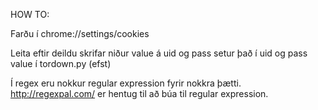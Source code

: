 HOW TO:

Farðu í
chrome://settings/cookies

Leita eftir deildu
skrifar niður value á uid og pass
setur það í uid og pass value í tordown.py (efst)


Í regex eru nokkur regular expression fyrir nokkra þætti. http://regexpal.com/ er hentug til að búa til regular expression.
